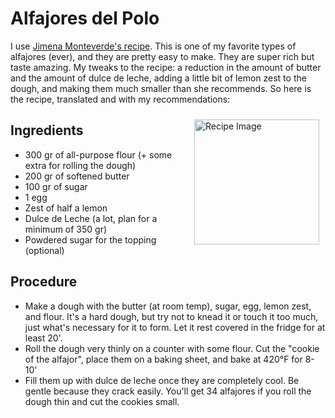 # Alfajores del Polo
<!--<img src="AlfajorDelPolo.jpg" alt="Recipe Image" width = "200" height = "auto" style="margin:10px" align = "right">-->

I use <a href="https://es-la.facebook.com/JimenaMonteverdePaginaoficial/photos/los-famosos-alfajores-del-polo-una-receta-que-siempre-sale-bien-muyyy-f%C3%A1cil-de-h/2534269519981422/" target="_blank"> Jimena Monteverde's recipe</a>. 
This is one of my favorite types of alfajores (ever), and they are pretty easy to make. They are super rich but taste amazing.
My tweaks to the recipe: a reduction in the amount of butter and the amount of dulce de leche, adding a little bit of lemon zest to the dough, and making them much smaller than she recommends. So here is the recipe, translated and with my recommendations:

<img src="AlfajorDelPolo.jpg" alt="Recipe Image" width = "200" height = "auto" style="margin:10px" align = "right">

## Ingredients
- 300 gr of all-purpose flour (+ some extra for rolling the dough)
- 200 gr of softened butter
- 100 gr of sugar
- 1 egg
- Zest of half a lemon
- Dulce de Leche (a lot, plan for a minimum of 350 gr)
- Powdered sugar for the topping (optional)

## Procedure
- Make a dough with the butter (at room temp), sugar, egg, lemon zest, and flour. It's a hard dough, but try not to knead it or touch it too much, just what's necessary for it to form. Let it rest covered in the fridge for at least 20'.
- Roll the dough very thinly on a counter with some flour. Cut the "cookie of the alfajor", place them on a baking sheet, and bake at 420°F for 8-10'
- Fill them up with dulce de leche once they are completely cool. Be gentle because they crack easily. You'll get 34 alfajores if you roll the dough thin and cut the cookies small.</li> 

<!--
<div class="recipe-container">
  <div class="recipe-text">
    <h1>Alfajores del Polo</h1>
    <p>I use <a href="https://es-la.facebook.com/JimenaMonteverdePaginaoficial/photos/los-famosos-alfajores-del-polo-una-receta-que-siempre-sale-bien-muyyy-f%C3%A1cil-de-h/2534269519981422/" target="_blank"> Jimena Monteverde's recipe</a>. This is one of my favorite types of alfajores (ever), and they are pretty easy to make. They are super rich but taste amazing and will win anyone over.</p>
    <p> My tweaks to the recipe: a reduction in the amount of butter and the amount of dulce de leche, adding a little bit of lemon zest to the dough, and I like making them much smaller than she recommends. So here is the recipe, translated and with my recommendations:</p>
    <h3>Ingredients</h3>
       <ul>
        <li>300 gr of all-purpose flour (+ some extra for rolling the dough)</li>
        <li>200 gr of butter</li>
        <li>100 gr of sugar</li>
        <li>1 egg</li>
        <li>Zest of half a lemon</li>
        <li>Dulce de Leche (a lot, plan for a minimum of 350 gr)</li>
        <li>Powdered Sugar for the topping (optional)</li>
        </ul> </p>
    <h3>Procedure</h3>
        <ul>
        <li>Make a dough with the flour, butter (at room temp), egg, sugar, and lemon zest. It's a hard dough, but try not to knead it or touch it too much, just what's necessary for it to form. Let it rest covered in the fridge for at least 20'. I usually use plastic wrap. </li>
        <li>Roll the dough very thinly on a counter with some flour. Cut the "cookie of the alfajor", place them on a baking sheet, and bake at 420°F for 8-10'. </li>
        <li>Fill them up with dulce de leche once they are completely cool. Be gentle because they crack easily. You'll get 34 alfajores if you roll the dough thin and cut the cookies small.</li> 
        </ul></p>
  </div>
  <div class="recipe-image">
    <img src="AlfajorDelPolo.jpg" alt="Recipe Image">
    <div class="recipe-caption">
      <p>Alfajores del polo, sprinkled with powdered sugar for an extra touch.</p>
    </div>
  </div>
</div>
-->
